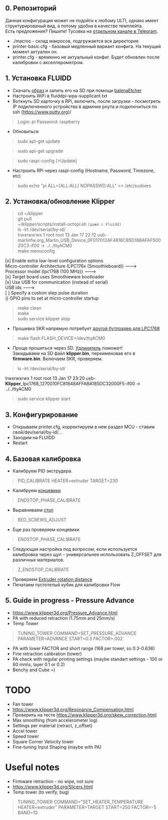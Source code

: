 ## 0. Репозиторий
Данная конфигурация может не подойти к любому ULTI, однако имеет структурированый вид, а потому удобна в качестве темплейта.  
Eсть предложения? Пишите! Тусовка на [отдельном канале в Telegram](https://t.me/ulti_klipper).
- ./macros - склад макросов, подгружается вся директория
- printer-basic.cfg - базовый медленный вариант конфига. На текущий момент актуален он.
- printer.cfg - временно не актуальный конфиг. Будет обновлен после калибровки с акселлерометром.

## 1. Установка FLUIDD
- Скачать [образ](https://github.com/cadriel/FluiddPI) и залить его на SD при помощи [balenaEtcher](https://www.balena.io/etcher/)
- Настроить WiFi в fluiddpi-wpa-supplicant.txt
- Воткнуть SD карточку в RPi, включить, после загрузки - посмотреть IP подключенного устройства в админке роута и подключиться по ssh (https://www.putty.org)/
>Login: pi Password: raspberry
- Обновиться
>sudo apt-get update

>sudo apt-get upgrade

>sudo raspi-config [>Update]
- Настроить RPi через raspi-config (Hostname, Password, Timezone, etc)

>sudo echo "pi ALL=(ALL:ALL) NOPASSWD:ALL" >> /etc/sudoers


## 2. Установка/обновление Klipper
>cd ~/klipper  
>git pull  
>~/klipper/scripts/install-octopi.sh `(даже с Fluidd)`   
>ls -lrt /dev/serial/by-id/  
lrwxrwxrwx 1 root root 13 Jan 17 22:12 usb-marlinfw.org_Marlin_USB_Device_0F017012AF4818C85D18BAFAF50020C3-if00 -> ../../ttyACM0  
>make menuconfig  

[x] Enable extra low-level configuration options  
    Micro-controller Architecture (LPC176x (Smoothieboard))  --->  
    Processor model (lpc1768 (100 MHz))  --->  
[x] Target board uses Smoothieware bootloader  
[x] Use USB for communication (instead of serial)  
    USB ids  --->  
[ ] Specify a custom step pulse duration  
()  GPIO pins to set at micro-controller startup  

>make clean  
>make  
>sudo service klipper stop  

- Прошивка SKR напрямую потребует [другой бутлоадер для LPC1768](http://smoothieware.org/flashing-the-bootloader)  
>make flash FLASH_DEVICE=/dev/ttyACM0    
- Проще прошиться через SD. [Удлинитель](https://habr.com/ru/post/206394/) поможет!  
Закидываем на SD файл **klipper.bin**, переименовав его в **firmware.bin**. Включаем SKR, проверяем.  
>ls -lrt /dev/serial/by-id/  

lrwxrwxrwx 1 root root 13 Jan 17 23:20 usb-**Klipper**_lpc1768_1270010FC81848AFFABA185DC32000F5-if00 -> ../../ttyACM0  
>sudo service klipper start  

## 3. Конфигурирование
- Открываем printer.cfg, корректируем в нем раздел MCU - ставим свой/dev/serial/by-id/...
- Заходим на FLUIDD
- Restart

## 4. Базовая калибровка
- Калибруем PID экструдера. 
>PID_CALIBRATE HEATER=extruder TARGET=230
- Калибруем [концевики](https://www.klipper3d.org/Endstop_Phase.html)
>ENDSTOP_PHASE_CALIBRATE 
- Выравниваем [стол](https://www.klipper3d.org/Manual_Level.html)
>BED_SCREWS_ADJUST
- Еще раз проверяем концевики
>ENDSTOP_PHASE_CALIBRATE 
- Следующая настройка под вопросом, если используется калибровка через щуп - универсальнее использовать Z_OFFSET для различных материалов.
>Z_ENDSTOP_CALIBRATE
- Проверяем [Extruder rotation distance](https://www.klipper3d.org/Rotation_Distance.html)
- Печатаем пустотелый кубик для калибровки Flow



## 5. Guide in progress - Pressure Advance
- https://www.klipper3d.org/Pressure_Advance.html
- PA with reduced retraction (1.75mm and 25mm/s)
- Temp Tower 
>TUNING_TOWER COMMAND=SET_PRESSURE_ADVANCE PARAMETER=ADVANCE START=0.3 FACTOR=.002
- PA with lower FACTOR and short range (168 per tower, so 0.3-0.636)
- Fine retraction calibration (tower)
- PA check with regular printing settings (maybe standart settings - 100 or 80 mm\s, layer 0.1 or 0.2)
- Benchy and Cube =)

# TODO
- Fan tower
- https://www.klipper3d.org/Resonance_Compensation.html
- Проверить на тесте https://www.klipper3d.org/skew_correction.html
- Max smoothing (from accelerometer log)
- Settings per material (retract, z_offset)
- Accel tower
- Speed tower
- Square Corner Velocity tower
- Fine-tuning Input Shaping (maybe with PA)

# Useful notes
- Firmware retraction - no wipe, not sure
- https://www.klipper3d.org/Slicers.html
- Temp tower (to verify, bug)
>TUNING_TOWER COMMAND="SET_HEATER_TEMPERATURE HEATER=extruder" PARAMETER=TARGET START=250 FACTOR=-5 BAND=10
